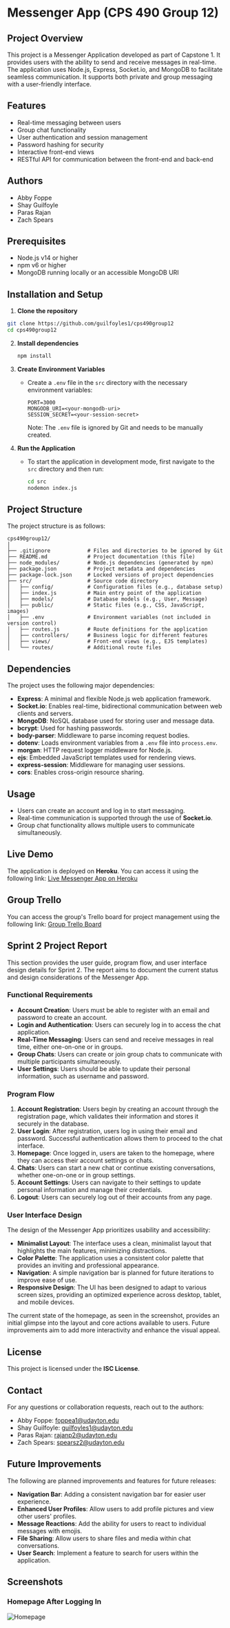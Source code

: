 # Messenger App (CPS 490 Group 12)

## Project Overview
This project is a Messenger Application developed as part of Capstone 1. It provides users with the ability to send and receive messages in real-time. The application uses Node.js, Express, Socket.io, and MongoDB to facilitate seamless communication. It supports both private and group messaging with a user-friendly interface.

## Features
- Real-time messaging between users
- Group chat functionality
- User authentication and session management
- Password hashing for security
- Interactive front-end views
- RESTful API for communication between the front-end and back-end

## Authors
- Abby Foppe
- Shay Guilfoyle
- Paras Rajan
- Zach Spears

## Prerequisites
- Node.js v14 or higher
- npm v6 or higher
- MongoDB running locally or an accessible MongoDB URI

## Installation and Setup

1. **Clone the repository**
  ```sh
  git clone https://github.com/guilfoyles1/cps490group12
  cd cps490group12
  ```
2. **Install dependencies**
   ```sh
   npm install
   ```

3. **Create Environment Variables**
   - Create a `.env` file in the `src` directory with the necessary environment variables:
     ```
     PORT=3000
     MONGODB_URI=<your-mongodb-uri>
     SESSION_SECRET=<your-session-secret>
     ```
     Note: The `.env` file is ignored by Git and needs to be manually created.

4. **Run the Application**
   - To start the application in development mode, first navigate to the `src` directory and then run:
     ```sh
     cd src
     nodemon index.js
     ```

## Project Structure

The project structure is as follows:

```
cps490group12/
│
├── .gitignore            # Files and directories to be ignored by Git
├── README.md             # Project documentation (this file)
├── node_modules/         # Node.js dependencies (generated by npm)
├── package.json          # Project metadata and dependencies
├── package-lock.json     # Locked versions of project dependencies
├── src/                  # Source code directory
│   ├── config/           # Configuration files (e.g., database setup)
│   ├── index.js          # Main entry point of the application
│   ├── models/           # Database models (e.g., User, Message)
│   ├── public/           # Static files (e.g., CSS, JavaScript, images)
│   ├── .env              # Environment variables (not included in version control)
│   ├── routes.js         # Route definitions for the application
│   ├── controllers/      # Business logic for different features
│   ├── views/            # Front-end views (e.g., EJS templates)
│   └── routes/           # Additional route files
```

## Dependencies
The project uses the following major dependencies:

- **Express**: A minimal and flexible Node.js web application framework.
- **Socket.io**: Enables real-time, bidirectional communication between web clients and servers.
- **MongoDB**: NoSQL database used for storing user and message data.
- **bcrypt**: Used for hashing passwords.
- **body-parser**: Middleware to parse incoming request bodies.
- **dotenv**: Loads environment variables from a `.env` file into `process.env`.
- **morgan**: HTTP request logger middleware for Node.js.
- **ejs**: Embedded JavaScript templates used for rendering views.
- **express-session**: Middleware for managing user sessions.
- **cors**: Enables cross-origin resource sharing.

## Usage
- Users can create an account and log in to start messaging.
- Real-time communication is supported through the use of **Socket.io**.
- Group chat functionality allows multiple users to communicate simultaneously.

## Live Demo
The application is deployed on **Heroku**. You can access it using the following link:
[Live Messenger App on Heroku](https://group12-messenger-90321c2d4fc2.herokuapp.com)

## Group Trello
You can access the group's Trello board for project management using the following link:
[Group Trello Board](https://trello.com/b/zQWfp1FK/cps-490)

## Sprint 2 Project Report

This section provides the user guide, program flow, and user interface design details for Sprint 2. The report aims to document the current status and design considerations of the Messenger App.

### Functional Requirements
- **Account Creation**: Users must be able to register with an email and password to create an account.
- **Login and Authentication**: Users can securely log in to access the chat application.
- **Real-Time Messaging**: Users can send and receive messages in real time, either one-on-one or in groups.
- **Group Chats**: Users can create or join group chats to communicate with multiple participants simultaneously.
- **User Settings**: Users should be able to update their personal information, such as username and password.

### Program Flow
1. **Account Registration**: Users begin by creating an account through the registration page, which validates their information and stores it securely in the database.
2. **User Login**: After registration, users log in using their email and password. Successful authentication allows them to proceed to the chat interface.
3. **Homepage**: Once logged in, users are taken to the homepage, where they can access their account settings or chats.
4. **Chats**: Users can start a new chat or continue existing conversations, whether one-on-one or in group settings.
5. **Account Settings**: Users can navigate to their settings to update personal information and manage their credentials.
6. **Logout**: Users can securely log out of their accounts from any page.

### User Interface Design
The design of the Messenger App prioritizes usability and accessibility:

- **Minimalist Layout**: The interface uses a clean, minimalist layout that highlights the main features, minimizing distractions.
- **Color Palette**: The application uses a consistent color palette that provides an inviting and professional appearance.
- **Navigation**: A simple navigation bar is planned for future iterations to improve ease of use.
- **Responsive Design**: The UI has been designed to adapt to various screen sizes, providing an optimized experience across desktop, tablet, and mobile devices.

The current state of the homepage, as seen in the screenshot, provides an initial glimpse into the layout and core actions available to users. Future improvements aim to add more interactivity and enhance the visual appeal.

## License
This project is licensed under the **ISC License**.

## Contact
For any questions or collaboration requests, reach out to the authors:
- Abby Foppe: foppea1@udayton.edu
- Shay Guilfoyle: guilfoyles1@udayton.edu
- Paras Rajan: rajanp2@udayton.edu
- Zach Spears: spearsz2@udayton.edu

## Future Improvements
The following are planned improvements and features for future releases:
- **Navigation Bar**: Adding a consistent navigation bar for easier user experience.
- **Enhanced User Profiles**: Allow users to add profile pictures and view other users' profiles.
- **Message Reactions**: Add the ability for users to react to individual messages with emojis.
- **File Sharing**: Allow users to share files and media within chat conversations.
- **User Search**: Implement a feature to search for users within the application.

## Screenshots

### Homepage After Logging In
![Homepage](HomePage.png)

